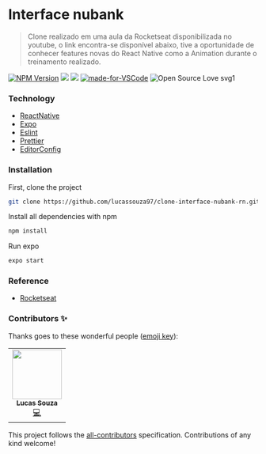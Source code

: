 # Interface nubank
> Clone realizado em uma aula da Rocketseat disponibilizada no youtube, o link encontra-se disponível abaixo, tive a oportunidade de conhecer features novas do React Native como a Animation durante o treinamento realizado.

[![NPM Version][npm-image]][npm-url]
![](https://img.shields.io/github/last-commit/lucassouza97/clone-interface-nubank-rn.svg?color=red)
![](https://img.shields.io/github/repo-size/lucassouza97/clone-interface-nubank-rn.svg)
[![made-for-VSCode](https://img.shields.io/badge/Made%20for-VSCode-1f425f.svg)](https://code.visualstudio.com/)
![Open Source Love svg1](https://badges.frapsoft.com/os/v1/open-source.svg?v=103)

### Technology

+ [ReactNative](https://reactnative.dev/)
+ [Expo](https://expo.io/)
+ [Eslint](https://eslint.org/)
+ [Prettier](https://prettier.io/)
+ [EditorConfig](https://editorconfig.org/)

### Installation

First, clone the project

```sh
git clone https://github.com/lucassouza97/clone-interface-nubank-rn.git
```

Install all dependencies with npm
```sh
npm install
```
Run expo
```sh
expo start
```

### Reference

+ [Rocketseat](https://www.youtube.com/watch?v=DDm0M_rZLJo&t=1s)

### Contributors ✨

Thanks goes to these wonderful people ([emoji key](https://allcontributors.org/docs/en/emoji-key)):

<table>
  <tr>
    <td align="center"><a href="https://github.com/lucassouza97/"><img src="https://avatars0.githubusercontent.com/u/17341012?s=460&u=d10afccd1e7a968fd1b73cf89593285976986fa5&v=4" width="100px;" alt=""/><br /><sub><b>Lucas Souza</b></sub><br /><a href="https://github.com/lucassouza97?tab=repositories" title="Code">💻</a> </td>
  </tr>
</table>


This project follows the [all-contributors](https://github.com/all-contributors/all-contributors) specification. Contributions of any kind welcome!


<!-- Markdown link & img dfn's -->
[npm-image]: https://img.shields.io/npm/v/datadog-metrics.svg?style=flat-square
[npm-url]: https://npmjs.org/package/datadog-metrics

